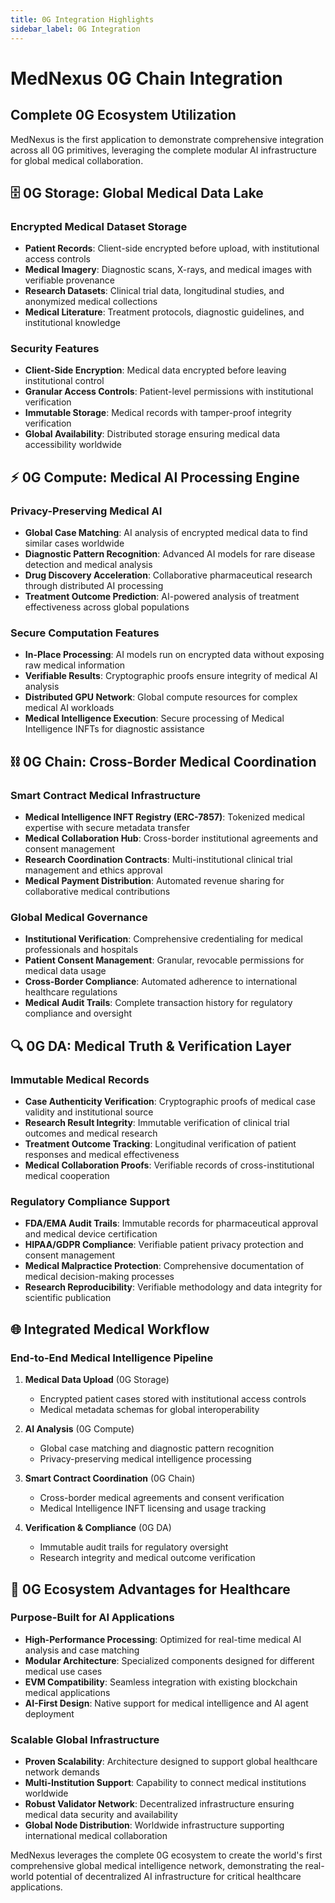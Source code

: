```yaml
---
title: 0G Integration Highlights
sidebar_label: 0G Integration
---
```


# MedNexus 0G Chain Integration

## Complete 0G Ecosystem Utilization

MedNexus is the first application to demonstrate comprehensive integration across all 0G primitives, leveraging the complete modular AI infrastructure for global medical collaboration.

## 🗄️ **0G Storage: Global Medical Data Lake**

### **Encrypted Medical Dataset Storage**

- **Patient Records**: Client-side encrypted before upload, with institutional access controls
- **Medical Imagery**: Diagnostic scans, X-rays, and medical images with verifiable provenance
- **Research Datasets**: Clinical trial data, longitudinal studies, and anonymized medical collections
- **Medical Literature**: Treatment protocols, diagnostic guidelines, and institutional knowledge

### **Security Features**

- **Client-Side Encryption**: Medical data encrypted before leaving institutional control
- **Granular Access Controls**: Patient-level permissions with institutional verification
- **Immutable Storage**: Medical records with tamper-proof integrity verification
- **Global Availability**: Distributed storage ensuring medical data accessibility worldwide

## ⚡ **0G Compute: Medical AI Processing Engine**

### **Privacy-Preserving Medical AI**

- **Global Case Matching**: AI analysis of encrypted medical data to find similar cases worldwide
- **Diagnostic Pattern Recognition**: Advanced AI models for rare disease detection and medical analysis
- **Drug Discovery Acceleration**: Collaborative pharmaceutical research through distributed AI processing
- **Treatment Outcome Prediction**: AI-powered analysis of treatment effectiveness across global populations

### **Secure Computation Features**

- **In-Place Processing**: AI models run on encrypted data without exposing raw medical information
- **Verifiable Results**: Cryptographic proofs ensure integrity of medical AI analysis
- **Distributed GPU Network**: Global compute resources for complex medical AI workloads
- **Medical Intelligence Execution**: Secure processing of Medical Intelligence INFTs for diagnostic assistance

## ⛓️ **0G Chain: Cross-Border Medical Coordination**

### **Smart Contract Medical Infrastructure**

- **Medical Intelligence INFT Registry (ERC-7857)**: Tokenized medical expertise with secure metadata transfer
- **Medical Collaboration Hub**: Cross-border institutional agreements and consent management
- **Research Coordination Contracts**: Multi-institutional clinical trial management and ethics approval
- **Medical Payment Distribution**: Automated revenue sharing for collaborative medical contributions

### **Global Medical Governance**

- **Institutional Verification**: Comprehensive credentialing for medical professionals and hospitals
- **Patient Consent Management**: Granular, revocable permissions for medical data usage
- **Cross-Border Compliance**: Automated adherence to international healthcare regulations
- **Medical Audit Trails**: Complete transaction history for regulatory compliance and oversight

## 🔍 **0G DA: Medical Truth & Verification Layer**

### **Immutable Medical Records**

- **Case Authenticity Verification**: Cryptographic proofs of medical case validity and institutional source
- **Research Result Integrity**: Immutable verification of clinical trial outcomes and medical research
- **Treatment Outcome Tracking**: Longitudinal verification of patient responses and medical effectiveness
- **Medical Collaboration Proofs**: Verifiable records of cross-institutional medical cooperation

### **Regulatory Compliance Support**

- **FDA/EMA Audit Trails**: Immutable records for pharmaceutical approval and medical device certification
- **HIPAA/GDPR Compliance**: Verifiable patient privacy protection and consent management
- **Medical Malpractice Protection**: Comprehensive documentation of medical decision-making processes
- **Research Reproducibility**: Verifiable methodology and data integrity for scientific publication

## 🌐 **Integrated Medical Workflow**

### **End-to-End Medical Intelligence Pipeline**

1. **Medical Data Upload** (0G Storage)

   - Encrypted patient cases stored with institutional access controls
   - Medical metadata schemas for global interoperability

2. **AI Analysis** (0G Compute)

   - Global case matching and diagnostic pattern recognition
   - Privacy-preserving medical intelligence processing

3. **Smart Contract Coordination** (0G Chain)

   - Cross-border medical agreements and consent verification
   - Medical Intelligence INFT licensing and usage tracking

4. **Verification & Compliance** (0G DA)
   - Immutable audit trails for regulatory oversight
   - Research integrity and medical outcome verification

## 🚀 **0G Ecosystem Advantages for Healthcare**

### **Purpose-Built for AI Applications**

- **High-Performance Processing**: Optimized for real-time medical AI analysis and case matching
- **Modular Architecture**: Specialized components designed for different medical use cases
- **EVM Compatibility**: Seamless integration with existing blockchain medical applications
- **AI-First Design**: Native support for medical intelligence and AI agent deployment

### **Scalable Global Infrastructure**

- **Proven Scalability**: Architecture designed to support global healthcare network demands
- **Multi-Institution Support**: Capability to connect medical institutions worldwide
- **Robust Validator Network**: Decentralized infrastructure ensuring medical data security and availability
- **Global Node Distribution**: Worldwide infrastructure supporting international medical collaboration

MedNexus leverages the complete 0G ecosystem to create the world's first comprehensive global medical intelligence network, demonstrating the real-world potential of decentralized AI infrastructure for critical healthcare applications.
